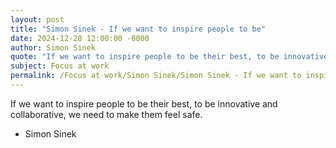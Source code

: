 ```yaml
---
layout: post
title: "Simon Sinek - If we want to inspire people to be"
date: 2024-12-28 12:00:00 -0000
author: Simon Sinek
quote: "If we want to inspire people to be their best, to be innovative and collaborative, we need to make them feel safe."
subject: Focus at work
permalink: /Focus at work/Simon Sinek/Simon Sinek - If we want to inspire people to be
---
```


If we want to inspire people to be their best, to be innovative and collaborative, we need to make them feel safe.

- Simon Sinek
